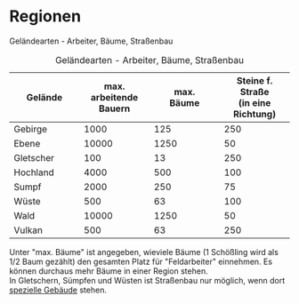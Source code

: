 <span id="top"></span>

# Regionen

Geländearten - Arbeiter, Bäume, Straßenbau

  

<table data-cellpadding="3" data-border="0" data-cellspacing="1">
<caption>Geländearten - Arbeiter, Bäume, Straßenbau</caption>
<colgroup>
<col style="width: 25%" />
<col style="width: 25%" />
<col style="width: 25%" />
<col style="width: 25%" />
</colgroup>
<thead>
<tr data-bgcolor="#CCCCCC">
<th>Gelände</th>
<th>max. arbeitende<br />
Bauern</th>
<th>max.<br />
Bäume</th>
<th>Steine f. Straße<br />
(in eine Richtung)</th>
</tr>
</thead>
<tbody>
<tr data-bgcolor="#EEEEEE" data-align="center">
<td>Gebirge</td>
<td>1000</td>
<td>125</td>
<td>250</td>
</tr>
<tr data-bgcolor="#DDDDDD" data-align="center">
<td>Ebene</td>
<td>10000</td>
<td>1250</td>
<td>50</td>
</tr>
<tr data-bgcolor="#EEEEEE" data-align="center">
<td>Gletscher</td>
<td>100</td>
<td>13</td>
<td>250</td>
</tr>
<tr data-bgcolor="#DDDDDD" data-align="center">
<td>Hochland</td>
<td>4000</td>
<td>500</td>
<td>100</td>
</tr>
<tr data-bgcolor="#EEEEEE" data-align="center">
<td>Sumpf</td>
<td>2000</td>
<td>250</td>
<td>75</td>
</tr>
<tr data-bgcolor="#DDDDDD" data-align="center">
<td>Wüste</td>
<td>500</td>
<td>63</td>
<td>100</td>
</tr>
<tr data-bgcolor="#EEEEEE" data-align="center">
<td>Wald</td>
<td>10000</td>
<td>1250</td>
<td>50</td>
</tr>
<tr data-bgcolor="#DDDDDD" data-align="center">
<td>Vulkan</td>
<td>500</td>
<td>63</td>
<td>250</td>
</tr>
</tbody>
</table>

  
Unter "max. Bäume" ist angegeben, wieviele Bäume (1 Schößling wird als
1/2 Baum gezählt) den gesamten Platz für "Feldarbeiter" einnehmen. Es
können durchaus mehr Bäume in einer Region stehen.  
In Gletschern, Sümpfen und Wüsten ist Straßenbau nur möglich, wenn dort
[spezielle Gebäude](production_buildings#GebKarawanserei) stehen.
